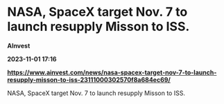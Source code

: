 # NASA, SpaceX target Nov. 7 to launch resupply Misson to ISS.
**AInvest**

**2023-11-01 17:16**

**https://www.ainvest.com/news/nasa-spacex-target-nov-7-to-launch-resupply-misson-to-iss-23111000302570f8a684ec69/**

NASA, SpaceX target Nov. 7 to launch resupply Misson to ISS.
